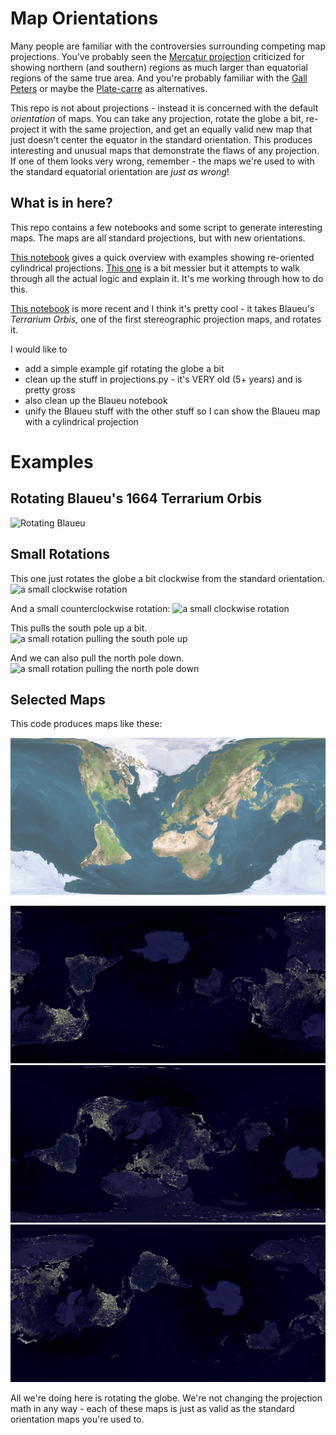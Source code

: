 # Map Orientations

Many people are familiar with the controversies surrounding competing map projections.  You've probably seen the [Mercatur projection](https://en.wikipedia.org/wiki/Mercator_projection) criticized for showing northern (and southern) regions as much larger than equatorial regions of the same true area.  And you're probably familiar with the [Gall Peters](https://en.wikipedia.org/wiki/Gall–Peters_projection) or maybe the [Plate-carre](https://en.wikipedia.org/wiki/Equirectangular_projection) as alternatives.  

This repo is not about projections - instead it is concerned with the default _orientation_ of maps.  You can take any projection, rotate the globe a bit, re-project it with the same projection, and get an equally valid new map that just doesn't center the equator in the standard orientation.  This produces interesting and unusual maps that demonstrate the flaws of any projection.  If one of them looks very wrong, remember - the maps we're used to with the standard equatorial orientation are _just as wrong_!

## What is in here?

This repo contains a few notebooks and some script to generate interesting maps.  The maps are all standard projections, but with new orientations.

[This notebook](map_projections.ipynb) gives a quick overview with examples showing re-oriented cylindrical projections.  [This one](explaining_map_projections.ipynb) is a bit messier but it attempts to walk through all the actual logic and explain it.  It's me working through how to do this. 

[This notebook](Blaueu\_Stereographic.ipynb) is more recent and I think it's pretty cool - it takes Blaueu's _Terrarium Orbis_, one of the first stereographic projection maps, and rotates it.

I would like to
  * add a simple example gif rotating the globe a bit
  * clean up the stuff in projections.py - it's VERY old (5+ years) and is pretty gross
  * also clean up the Blaueu notebook 
  * unify the Blaueu stuff with the other stuff so I can show the Blaueu map with a cylindrical projection

# Examples

##  Rotating Blaueu's 1664 Terrarium Orbis

![Rotating Blaueu](blaueu_framed.gif)

## Small Rotations

This one just rotates the globe a bit clockwise from the standard orientation.
![a small clockwise rotation](smallxminus.png)

And a small counterclockwise rotation:
![a small clockwise rotation](smallxplus.png)

This pulls the south pole up a bit.
![a small rotation pulling the south pole up](smallyplus.png)

And we can also pull the north pole down.
![a small rotation pulling the north pole down](smallyminus.png)

##  Selected Maps

This code produces maps like these:

![A Normal Map, With the Earth Rotated South](downmap.png)


![Lights Map with a Random Rotation](lights7.jpg)
![Lights Map with a Random Rotation](lights10.jpg)
![Lights Map with a Random Rotation](lights3.jpg)

All we're doing here is rotating the globe.  We're not changing the projection math in any way - each of these maps is just as valid as the standard orientation maps you're used to.


